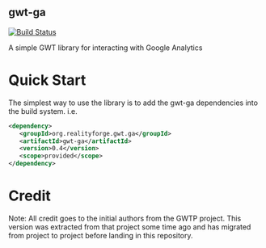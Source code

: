 gwt-ga
------

[![Build Status](https://secure.travis-ci.org/realityforge/gwt-ga.png?branch=master)](http://travis-ci.org/realityforge/gwt-ga)

A simple GWT library for interacting with Google Analytics

Quick Start
===========

The simplest way to use the library is to add the gwt-ga dependencies into the build
system. i.e.

```xml
<dependency>
   <groupId>org.realityforge.gwt.ga</groupId>
   <artifactId>gwt-ga</artifactId>
   <version>0.4</version>
   <scope>provided</scope>
</dependency>
```

Credit
======

Note: All credit goes to the initial authors from the GWTP project. This version was
extracted from that project some time ago and has migrated from project to project before
landing in this repository.
